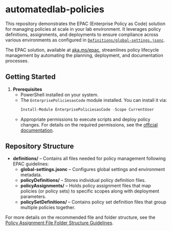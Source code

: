 # automatedlab-policies

This repository demonstrates the EPAC (Enterprise Policy as Code) solution for managing policies at scale in your lab environment. It leverages policy definitions, assignments, and deployments to ensure compliance across various environments as configured in [`Definitions/global-settings.jsonc`](Definitions/global-settings.jsonc).

The EPAC solution, available at [aka.ms/epac](https://aka.ms/epac), streamlines policy lifecycle management by automating the planning, deployment, and documentation processes.


## Getting Started

1. **Prerequisites**
   - PowerShell installed on your system.
   - The `EnterprisePoliciesasCode` module installed. You can install it via:
     ```powershell
     Install-Module EnterprisePoliciesasCode -Scope CurrentUser
     ```
    - Appropriate permissions to execute scripts and deploy policy changes. For details on the required permissions, see the [official documentation](https://azure.github.io/enterprise-azure-policy-as-code/ci-cd-app-registrations/#assign-service-principals-permissions-in-azure).


## Repository Structure

- **definitions/** – Contains all files needed for policy management following EPAC guidelines:
  - **global-settings.jsonc** – Configures global settings and environment metadata.
  - **policyDefinitions/** – Stores individual policy definition files.
  - **policyAssignments/** – Holds policy assignment files that map policies (or policy sets) to specific scopes along with deployment parameters.
  - **policySetDefinitions/** – Contains policy set definition files that group multiple policies together.

For more details on the recommended file and folder structure, see the [Policy Assignment File Folder Structure Guidelines](https://azure.github.io/enterprise-azure-policy-as-code/policy-assignments/#policy-assignment-file-folder-structure-guidelines).

